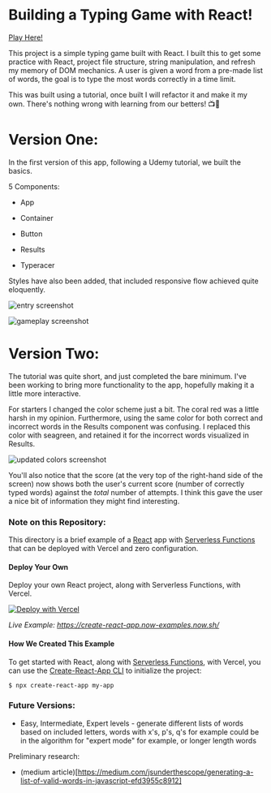 
# Building a Typing Game with React! 

[Play Here!](https://typing-game-beta-one.vercel.app/)

This project is a simple typing game built with React. I built this to get some practice with React, project file structure, string manipulation, and refresh my memory of DOM mechanics. A user is given a word from a pre-made list of words, the goal is to type the most words correctly in a time limit. 

This was built using a tutorial, once built I will refactor it and make it my own. There's nothing wrong with learning from our betters! 📺🏫

# Version One: 

In the first version of this app, following a Udemy tutorial, we built the basics. 

5 Components: 

- App 

- Container 

- Button 

- Results 

- Typeracer 

Styles have also been added, that included responsive flow achieved quite eloquently. 

![entry screenshot](https://i.ibb.co/GPTPN3g/typing-Game-One.jpg)

![gameplay screenshot](https://i.ibb.co/5vKTBT3/typing-Game-Two.jpg)

# Version Two: 

The tutorial was quite short, and just completed the bare minimum. I've been working to bring more functionality to the app, hopefully making it a little more interactive. 

For starters I changed the color scheme just a bit. The coral red was a little harsh in my opinion. Furthermore, using the same color for both correct and incorrect words in the Results component was confusing. I replaced this color with seagreen, and retained it for the incorrect words visualized in Results. 

![updated colors screenshot](https://i.ibb.co/x3Xr87G/typing-Game-Three.jpg)

You'll also notice that the score (at the very top of the right-hand side of the screen) now shows both the user's current score (number of correctly typed words) against the *total* number of attempts. I think this gave the user a nice bit of information they might find interesting. 


### Note on this Repository:

This directory is a brief example of a [React](https://reactjs.org/) app with [Serverless Functions](https://vercel.com/docs/v2/serverless-functions/introduction) that can be deployed with Vercel and zero configuration.

#### Deploy Your Own

Deploy your own React project, along with Serverless Functions, with Vercel.

[![Deploy with Vercel](https://vercel.com/button)](https://vercel.com/import/project?template=https://github.com/vercel/vercel/tree/main/examples/create-react-app-functions)

_Live Example: https://create-react-app.now-examples.now.sh/_

#### How We Created This Example

To get started with React, along with [Serverless Functions](https://vercel.com/docs/v2/serverless-functions/introduction), with Vercel, you can use the [Create-React-App CLI](https://reactjs.org/docs/create-a-new-react-app.html#create-react-app) to initialize the project:

```shell
$ npx create-react-app my-app
```

### Future Versions: 

- Easy, Intermediate, Expert levels - generate different lists of words based on included letters, words with x's, p's, q's for example could be in the algorithm for "expert mode" for example, or longer length words 

Preliminary research: 

- (medium article)[https://medium.com/jsunderthescope/generating-a-list-of-valid-words-in-javascript-efd3955c8912]